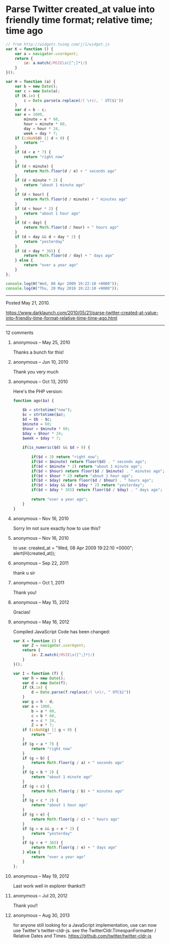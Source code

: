 # Parse Twitter created_at value into friendly time format; relative time; time ago

```js
// from http://widgets.twimg.com/j/1/widget.js
var K = function () {
	var a = navigator.userAgent;
	return {
		ie: a.match(/MSIE\s([^;]*)/)
	}
}();

var H = function (a) {
	var b = new Date();
	var c = new Date(a);
	if (K.ie) {
		c = Date.parse(a.replace(/( \+)/, ' UTC$1'))
	}
	var d = b - c;
	var e = 1000,
		minute = e * 60,
		hour = minute * 60,
		day = hour * 24,
		week = day * 7;
	if (isNaN(d) || d < 0) {
		return ""
	}
	if (d < e * 7) {
		return "right now"
	}
	if (d < minute) {
		return Math.floor(d / e) + " seconds ago"
	}
	if (d < minute * 2) {
		return "about 1 minute ago"
	}
	if (d < hour) {
		return Math.floor(d / minute) + " minutes ago"
	}
	if (d < hour * 2) {
		return "about 1 hour ago"
	}
	if (d < day) {
		return Math.floor(d / hour) + " hours ago"
	}
	if (d > day && d < day * 2) {
		return "yesterday"
	}
	if (d < day * 365) {
		return Math.floor(d / day) + " days ago"
	} else {
		return "over a year ago"
	}
};

console.log(H("Wed, 08 Apr 2009 19:22:10 +0000"));
console.log(H("Thu, 20 May 2010 19:22:10 +0000"));
```

---

Posted May 21, 2010.

https://www.darklaunch.com/2010/05/21/parse-twitter-created-at-value-into-friendly-time-format-relative-time-time-ago.html

---

12 comments

<ol><li><div>

anonymous &ndash; May 25, 2010<div>

Thanks a bunch for this!

</div></div></li><li><div>

anonymous &ndash; Jun 10, 2010<div>

Thank you very much

</div></div></li><li><div>

anonymous &ndash; Oct 13, 2010<div>

Here's the PHP version:
```php
function ago($a) {
        
    $b = strtotime("now"); 
    $c = strtotime($a);
    $d = $b - $c;
    $minute = 60;
    $hour = $minute * 60;
    $day = $hour * 24;
    $week = $day * 7;
        
    if(is_numeric($d) && $d > 0) {
        
        if($d < 3) return "right now";
        if($d < $minute) return floor($d) . " seconds ago";
        if($d < $minute * 2) return "about 1 minute ago";
        if($d < $hour) return floor($d / $minute) . " minutes ago";
        if($d < $hour * 2) return "about 1 hour ago";
        if($d < $day) return floor($d / $hour) . " hours ago";
        if($d > $day && $d < $day * 2) return "yesterday";
        if($d < $day * 365) return floor($d / $day) . " days ago";
        
        return "over a year ago";
    }
}
```

</div></div></li><li><div>

anonymous &ndash; Nov 16, 2010<div>

Sorry Im not sure exactly how to use this?

</div></div></li><li><div>

anonymous &ndash; Nov 16, 2010<div>

to use:
created_at = "Wed, 08 Apr 2009 19:22:10 +0000";
alert(H(created_at));

</div></div></li><li><div>

anonymous &ndash; Sep 22, 2011<div>

thank u sir

</div></div></li><li><div>

anonymous &ndash; Oct 1, 2011<div>

Thank you!

</div></div></li><li><div>

anonymous &ndash; May 15, 2012<div>

Gracias!

</div></div></li><li><div>

anonymous &ndash; May 16, 2012<div>

Compiled JavaScript Code has been changed:
```javascript
var X = function () {
    var Z = navigator.userAgent;
    return {
        ie: Z.match(/MSIE\s([^;]*)/)
    }
}();

var I = function (f) {
    var h = new Date();
    var d = new Date(f);
    if (X.ie) {
        d = Date.parse(f.replace(/( \+)/, " UTC$1"))
    }
    var g = h - d;
    var a = 1000,
        b = a * 60,
        c = b * 60,
        e = c * 24,
        Z = e * 7;
    if (isNaN(g) || g < 0) {
        return ""
    }
    if (g < a * 7) {
        return "right now"
    }
    if (g < b) {
        return Math.floor(g / a) + " seconds ago"
    }
    if (g < b * 2) {
        return "about 1 minute ago"
    }
    if (g < c) {
        return Math.floor(g / b) + " minutes ago"
    }
    if (g < c * 2) {
        return "about 1 hour ago"
    }
    if (g < e) {
        return Math.floor(g / c) + " hours ago"
    }
    if (g > e && g < e * 2) {
        return "yesterday"
    }
    if (g < e * 365) {
        return Math.floor(g / e) + " days ago"
    } else {
        return "over a year ago"
    }
};
```

</div></div></li><li><div>

anonymous &ndash; May 19, 2012<div>

Last work well in explorer thanks!!!

</div></div></li><li><div>

anonymous &ndash; Jul 20, 2012<div>

Thank you!!

</div></div></li><li><div>

anonymous &ndash; Aug 30, 2013<div>

for anyone still looking for a JavaScript implementation, use can now use Twitter's twitter-cldr-js.
see the TwitterCldr.TimespanFormatter / Relative Dates and Times.
https://github.com/twitter/twitter-cldr-js

</div></div></li></ol>